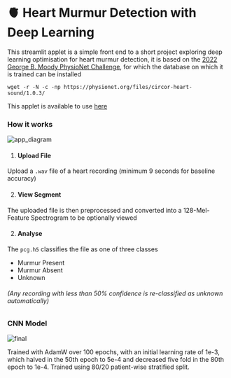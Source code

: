 # 🫀 Heart Murmur Detection with Deep Learning

This streamlit applet is a simple front end to a short project exploring deep learning optimisation for heart murmur detection, it is based on the [2022 George B. Moody PhysioNet Challenge](https://moody-challenge.physionet.org/2022/), for which the database on which it is trained can be installed 
```
wget -r -N -c -np https://physionet.org/files/circor-heart-sound/1.0.3/
```
This applet is available to use [here](murmur-detection.streamlit.app)


### How it works 
![app_diagram](https://github.com/user-attachments/assets/da481b1c-5549-4c86-92a1-0c87a63dc268)

1. #### Upload File
Upload a ```.wav``` file of a heart recording (minimum 9 seconds for baseline accuracy)

2. #### View Segment 
The uploaded file is then preprocessed and converted into a 128-Mel-Feature Spectrogram to be optionally viewed
   

2. #### Analyse 
The ```pcg.h5``` classifies the file as one of three classes 
- Murmur Present
- Murmur Absent
- Unknown 

###### (Any recording with less than 50% confidence is re-classified as unknown automatically)



### CNN Model 
![final](https://github.com/user-attachments/assets/45bfb427-d9b1-4405-8dae-5192fa5dd962)

Trained with AdamW over 100 epochs, with an initial learning rate of 1e-3, which halved in the 50th epoch to 5e-4 and decreased five fold in the 80th epoch to 1e-4. Trained using 80/20 patient-wise stratified split.



  
